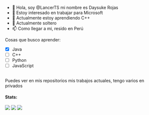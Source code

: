 - 👋 Hola, soy @LancerTS mi nombre es Daysuke Rojas
- 👀 Estoy interesado en trabajar para Microsoft
- 🌱 Actualmente estoy aprendiendo C++
- 💞️ Actualmente soltero 
- 📫 Como llegar a mi, resido en Perú

Cosas que busco aprender:
- [x] Java
- [ ] C++
- [ ] Python
- [ ] JavaScript
<br>
Puedes ver en mis repositorios mis trabajos actuales, tengo varios en privados<br>

#### Stats:
![](https://github-profile-summary-cards.vercel.app/api/cards/profile-details?username=Lancerts97&theme=github_dark)
![](https://github-profile-summary-cards.vercel.app/api/cards/stats?username=Lancerts97&theme=github_dark)
![](https://github-profile-summary-cards.vercel.app/api/cards/repos-per-language?username=Lancerts97&theme=github_dark)

<!---<a href="https://github.com/Lancerts97">
  <img align="center" src="https://github-readme-stats-anuraghazra1.vercel.app/api?username=daysukee&show_icons=true&include_all_commits=false&theme=radical&count_private=true%22%20alt=%22Lancerts97%27s%20Github%20Estadísticas" />
</a>
--->
<!---
Lancerts97/Lancerts97 is a ✨ special ✨ repository because its `README.md` (this file) appears on your GitHub profile.
You can click the Preview link to take a look at your changes.
--->
